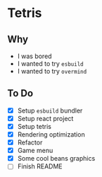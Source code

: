 # Tetris

## Why

- I was bored
- I wanted to try `esbuild`
- I wanted to try `overmind`

## To Do

- [x] Setup `esbuild` bundler
- [x] Setup react project
- [x] Setup tetris
- [x] Rendering optimization
- [x] Refactor
- [x] Game menu
- [x] Some cool beans graphics
- [ ] Finish README
